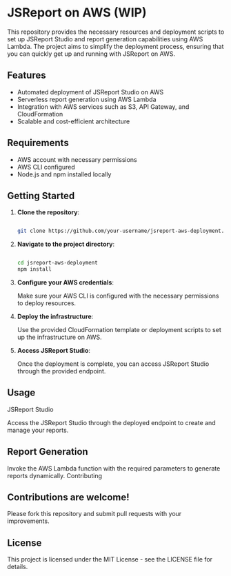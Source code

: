 # JSReport on AWS (WIP)

This repository provides the necessary resources and deployment scripts to set up JSReport Studio and report generation capabilities using AWS Lambda. The project aims to simplify the deployment process, ensuring that you can quickly get up and running with JSReport on AWS.

## Features

- Automated deployment of JSReport Studio on AWS
- Serverless report generation using AWS Lambda
- Integration with AWS services such as S3, API Gateway, and CloudFormation
- Scalable and cost-efficient architecture

## Requirements

- AWS account with necessary permissions
- AWS CLI configured
- Node.js and npm installed locally

## Getting Started

1. **Clone the repository**:
   ```sh

   git clone https://github.com/your-username/jsreport-aws-deployment.git
   ```

2. **Navigate to the project directory**:

    ```sh

    cd jsreport-aws-deployment
    npm install

    ```


3. **Configure your AWS credentials**:

    Make sure your AWS CLI is configured with the necessary permissions to deploy resources.


4. **Deploy the infrastructure**:

    Use the provided CloudFormation template or deployment scripts to set up the infrastructure on AWS.


5. **Access JSReport Studio**:

    Once the deployment is complete, you can access JSReport Studio through the provided endpoint.


## Usage
JSReport Studio

Access the JSReport Studio through the deployed endpoint to create and manage your reports.


## Report Generation

Invoke the AWS Lambda function with the required parameters to generate reports dynamically.
Contributing



## Contributions are welcome!

Please fork this repository and submit pull requests with your improvements.

## License

This project is licensed under the MIT License - see the LICENSE file for details.
